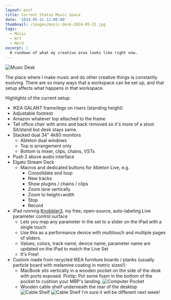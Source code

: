 ```yaml
---
layout: post
title: Current Status Music Space
date: '2024-05-31 12:00:00'
thumbnail: /images/music-desk-2024-05-31.jpg
tags:
  - Music
  - Art
  - Nerd
excerpt: |
  A rundown of what my creative area looks like right now.
---
```


![Music Desk](/images/music-desk-2024-05-31.jpg)

The place where I make music and do other creative things is constantly evolving. There are so many ways that a workspace can be set up, and that setup affects what happens in that workspace.

Highlights of the current setup:

- IKEA GALANT frame/legs on risers (standing height)
- Adjustable footrest
- Amazon whatever top attached to the frame
- Tall office chair with arms and back removed so it's more of a stool. Sit/stand but desk stays same.
- Stacked dual 34" 4k60 monitors
  - Ableton dual windows
  - Top is arrangement only
  - Bottom is mixer, clips, chains, VSTs
- Push 2 above audio interface
- Elgato Stream Deck
  - Macros and dedicated buttons for Ableton Live, e.g.
    - Consolidate and loop
    - New tracks
    - Show plugins / chains / clips
    - Zoom lane vertically
    - Zoom to height+width
    - Stop
    - Record
- iPad running [Knobbler3](https://github.com/zsteinkamp/m4l-zs-Knobbler3), my free, open-source, auto-labeling Live parameter control surface
  - Lets you map any parameter in the set to a slider on the iPad with a single touch
  - Use this as a performance device with multitouch and multiple pages of sliders.
  - Values, colors, track name, device name, parameter name are updated on the iPad to match the Live Set
  - It's Free!
- Custom made from recycled IKEA furniture boards / planks (usually particle board with melamine coating in metric sizes!):
  - MacBook sits vertically in a wooden pocket on the side of the desk with ports exposed. Protip: Put some foam in the bottom of the pocket to cushion your MBP's landing.
    ![Computer Pocket](https://photos.steinkamp.us/photo/music-battle-station/IMG_1124.JPG?size=1600x1600)
  - Wooden cable shelf underneath the rear of the desktop
    ![Cable Shelf](https://photos.steinkamp.us/photo/2024-05-20_cable-shelf/IMG_1023.JPG?size=1600x1600)
    ![Cable Shelf](https://photos.steinkamp.us/photo/2024-05-20_cable-shelf/IMG_1038.JPG?size=1600x1600)
    I'm sure it will be different next week!
